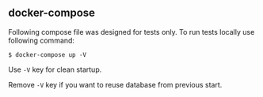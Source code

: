 ## docker-compose

Following compose file was designed for tests only. To run tests locally use following command:

```shell
$ docker-compose up -V
```
Use `-V` key for clean startup.

Remove `-V` key if you want to reuse database from previous start.